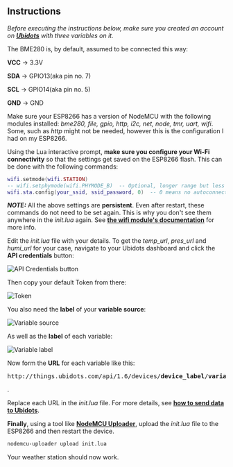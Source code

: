 Instructions
------------
*Before executing the instructions below, make sure you created an account on
[**Ubidots**](http://www.ubidots.com) with three variables on it.*

The BME280 is, by default, assumed to be connected this way: 

**VCC** -> 3.3V

**SDA** -> GPIO13(aka pin no. 7)

**SCL** -> GPIO14(aka pin no. 5)

**GND** -> GND
<br>

Make sure your ESP8266 has a version of NodeMCU with the following modules installed:
*bme280, file, gpio, http, i2c, net, node, tmr, uart, wifi*.
Some, such as *http* might not be needed, however this is the configuration I had on my ESP8266.


Using the Lua interactive prompt, **make sure you configure your Wi-Fi connectivity**
so that the settings get saved on the ESP8266 flash. This can be done with the following commands:

```lua
wifi.setmode(wifi.STATION)
-- wifi.setphymode(wifi.PHYMODE_B)  -- Optional, longer range but less battery life
wifi.sta.config(your_ssid, ssid_password, 0)  -- 0 means no autoconnect
```

***NOTE:*** All the above settings are **persistent**. Even after restart, these commands do not need to be set again.
This is why you don't see them anywhere in the *init.lua* again. 
See [**the wifi module's documentation**](https://nodemcu.readthedocs.io/en/master/en/modules/wifi/)
for more info.


Edit the *init.lua* file with your details. To get the *temp_url*, *pres_url* and *humi_url* for
your case, navigate to your Ubidots dashboard and click the **API credentials** button:

![API Credentials button](https://i.imgur.com/aTj6vp0.png)

Then copy your default Token from there:

![Token](https://i.imgur.com/LepFlxl.png)

You also need the **label** of your **variable source**:

![Variable source](https://i.imgur.com/0fdP7lr.png)

As well as the **label** of each variable:

![Variable label](https://i.imgur.com/cOeCtJf.png)

Now form the **URL** for each variable like this:

<pre>http://things.ubidots.com/api/1.6/devices/<b>device_label</b>/<b>variable_label</b>/values?token=<b>your_token</b></pre>.

Replace each URL in the *init.lua* file. For more details, see [**how to send data to Ubidots**](https://ubidots.com/docs/api/#send-values).


**Finally**, using a tool like [**NodeMCU Uploader**](https://github.com/kmpm/nodemcu-uploader), 
upload the *init.lua* file to the ESP8266 and then restart the device. 

```bash
nodemcu-uploader upload init.lua
```

Your weather station should now work.